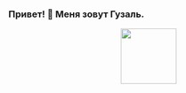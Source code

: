 ### Привет! 👋 Меня зовут Гузаль.
<div id="header" align="center">
  <img src="https://media.giphy.com/media/7aTMhUnGeyktmAEvN3/giphy.gif" width="100"/>
</div>
<!--
**guzal-chukhlebova/guzal-chukhlebova** is a ✨ _special_ ✨ repository because its `README.md` (this file) appears on your GitHub profile.

Here are some ideas to get you started:

- 🔭 I’m currently working on ...
- 🌱 I’m currently learning ...
- 👯 I’m looking to collaborate on ...
- 🤔 I’m looking for help with ...
- 💬 Ask me about ...
- 📫 How to reach me: ...
- 😄 Pronouns: ...
- ⚡ Fun fact: ...
-->





